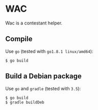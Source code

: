 # WAC

Wac is a contestant helper.

## Compile

Use `go` (tested with `go1.8.1 linux/amd64`):

```
$ go build
```

## Build a Debian package

Use `go` and `gradle` (tested with `3.5`):

```
$ go build
$ gradle buildDeb
```
